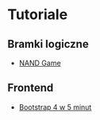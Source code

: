 # Tutoriale

## Bramki logiczne
* [NAND Game](https://nandgame.com/)

## Frontend
* [Bootstrap 4 w 5 minut](https://medium.freecodecamp.org/learn-bootstrap-4-in-5-minutes-da94728efe41)